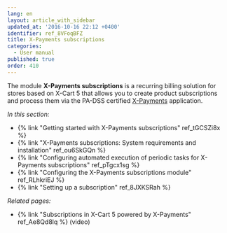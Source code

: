 ```yaml
---
lang: en
layout: article_with_sidebar
updated_at: '2016-10-16 22:12 +0400'
identifier: ref_8VFoqBFZ
title: X-Payments subscriptions
categories:
  - User manual
published: true
order: 410
---
```



The module **X-Payments subscriptions** is a recurring billing solution for stores based on X-Cart 5 that allows you to create product subscriptions and process them via the PA-DSS certified [X-Payments](http://www.x-payments.com/help/Main_Page) application. 

_In this section:_

*   {% link "Getting started with X-Payments subscriptions" ref_tGCSZi8x %}
*   {% link "X-Payments subscriptions: System requirements and installation" ref_ou6SkGQn %}
*   {% link "Configuring automated execution of periodic tasks for X-Payments subscriptions" ref_pTgcx1sg %}
*   {% link "Configuring the X-Payments subscriptions module" ref_RLhkriEJ %}
*   {% link "Setting up a subscription" ref_8JXKSRah %}

_Related pages:_

*   {% link "Subscriptions in X-Cart 5 powered by X-Payments" ref_Ae8Qd8lq %} (video)
